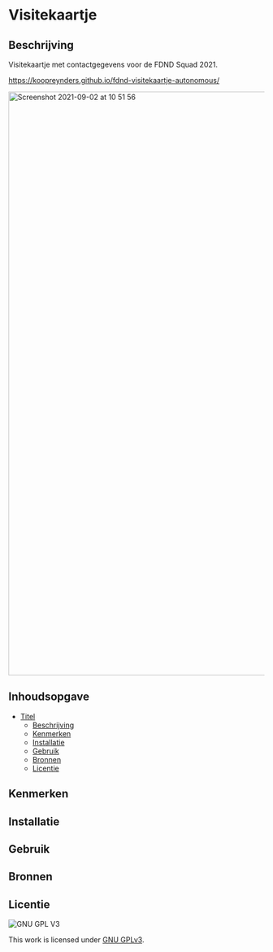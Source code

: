 # Visitekaartje 

## Beschrijving
Visitekaartje met contactgegevens voor de FDND Squad 2021.
<!-- Voeg een link toe naar Github Pages 🌐-->
<a href="https://koopreynders.github.io/fdnd-visitekaartje-autonomous/">https://koopreynders.github.io/fdnd-visitekaartje-autonomous/</a>
<!-- Voeg een mooie poster visual toe 📸 -->
<img width="1148" alt="Screenshot 2021-09-02 at 10 51 56" src="https://user-images.githubusercontent.com/1391509/131814116-7da00864-a573-4cc6-bce4-0dd5887c28b4.png">



## Inhoudsopgave

- [Titel](#titel)
  * [Beschrijving](#beschrijving)
  * [Kenmerken](#kenmerken)
  * [Installatie](#installatie)
  * [Gebruik](#gebruik)
  * [Bronnen](#bronnen)
  * [Licentie](#licentie)

## Kenmerken

## Installatie

## Gebruik

## Bronnen

## Licentie

![GNU GPL V3](https://www.gnu.org/graphics/gplv3-127x51.png)

This work is licensed under [GNU GPLv3](./LICENSE).
